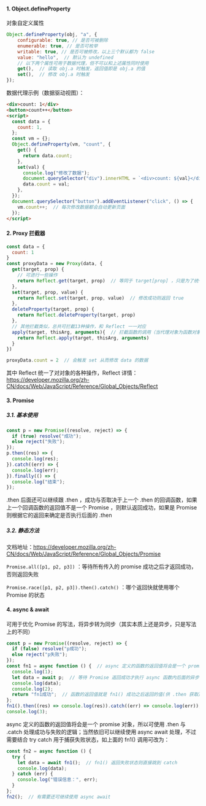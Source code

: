 #### 1. Object.defineProperty

对象自定义属性

```js
Object.defineProperty(obj, "a", {
    configurable: true, // 是否可被删除
    enumerable: true, // 是否可枚举
    writable: true, // 是否可被修改，以上三个默认都为 false
    value: "hello",  // 默认为 undefined
  	// 以下两个属性可用于数据代理，但不可以和上述属性同时使用
  	get(),  // 读取 obj.a 时触发，返回值即是 obj.a 的值
    set(),  // 修改 obj.a 时触发
});
```

数据代理示例（数据驱动视图）：

```html
<div>count: 1</div>
<button>count++</button>
<script>
  const data = {
    count: 1,
  };
  const vm = {};
  Object.defineProperty(vm, "count", {
    get() {
      return data.count;
    },
    set(val) {
      console.log("修改了数据");
      document.querySelector("div").innerHTML = `<div>count: ${val}</div>`; // 更新视图
      data.count = val;
    },
  });
  document.querySelector("button").addEventListener("click", () => {
    vm.count++;  // 每次修改数据都会自动更新页面
  });
</script>
```



#### 2. Proxy 拦截器

```js
const data = {
  count: 1
}
const proxyData = new Proxy(data, {
  get(target, prop) {
    // 可进行一些操作
    return Reflect.get(target, prop)  // 等同于 target[prop] ，只是为了统一操作方式
  },
  set(target, prop, value) {
    return Reflect.set(target, prop, value)  // 修改成功则返回 true 
  },
  deleteProperty(target, prop) {
    return Reflect.deleteProperty(target, prop)
  },
  // 其他拦截类似，总共可拦截13种操作，和 Reflect 一一对应
  apply(target, thisArg, arguments){  // 拦截函数的调用（当代理对象为函数对象时）
    return Reflect.apply(target, thisArg, arguments)
  }
})

proxyData.count = 2  // 会触发 set 从而修改 data 的数据
```

其中 Reflect 统一了对对象的各种操作，Reflect 详情：https://developer.mozilla.org/zh-CN/docs/Web/JavaScript/Reference/Global_Objects/Reflect



#### 3. Promise 

##### 3.1. 基本使用

```js
const p = new Promise((resolve, reject) => {
  if (true) resolve("成功");
  else reject("失败");
});
p.then((res) => {
  console.log(res);
}).catch((err) => {
  console.log(err);
}).finally(() => {
  console.log("结束");
});
```

.then 后面还可以继续跟 .then ，成功与否取决于上一个 .then 的回调函数，如果上一个回调函数的返回值不是一个 Promise ，则默认返回成功，如果是 Promise 则根据它的返回来确定是否执行后面的 .then

##### 3.2. 静态方法

文档地址：https://developer.mozilla.org/zh-CN/docs/Web/JavaScript/Reference/Global_Objects/Promise

`Promise.all([p1, p2, p3])` ：等待所有传入的 promise 成功之后才返回成功，否则返回失败

`Promise.race([p1, p2, p3]).then().catch()` ：哪个返回快就使用哪个 Promise 的状态



#### 4. async & await 

可用于优化 Promise 的写法，将异步转为同步（其实本质上还是异步，只是写法上的不同）

```js
const p = new Promise((resolve, reject) => {
  if (false) resolve("p成功");
  else reject("p失败");
});
const fn1 = async function () {  // async 定义的函数的返回值将会是一个 promise 对象
  console.log(1);
  let data = await p;  // 等待 Promise 返回成功才执行 async 函数内后面的异步代码，失败的话直接跳出函数并将 p 的失败状态返回的值作为 fn1() 失败的返回值
  console.log(data);
  console.log(2);
  return "fn1成功";  // 函数的返回值就是 fn1() 成功之后返回的值(供 .then 获取)
};
fn1().then((res) => console.log(res)).catch((err) => console.log(err));
console.log(3);
```

async 定义的函数的返回值将会是一个 promise 对象，所以可使用 .then 与 .catch 处理成功与失败的逻辑；当然依旧可以继续使用 async await 处理，不过需要结合 try catch 用于捕获失败状态，如上面的 fn1() 调用可改为：

```js
const fn2 = async function () {
  try {
    let data = await fn1();  // fn1() 返回失败状态则直接跳到 catch 
    console.log(data);
  } catch (err) {
    console.log("错误信息：", err);
  }
};
fn2();  // 有需要还可继续使用 async await
```




